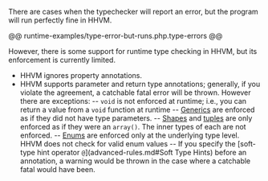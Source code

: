 There are cases when the typechecker will report an error, but the program will run perfectly fine in HHVM.

@@ runtime-examples/type-error-but-runs.php.type-errors @@

However, there is some support for runtime type checking in HHVM, but its enforcement is currently limited. 

- HHVM ignores property annotations.
- HHVM supports parameter and return type annotations; generally, if you violate the agreement, a catchable fatal error will be thrown. However there are exceptions:
-- `void` is not enforced at runtime; i.e., you can return a value from a `void` function at runtime
-- [Generics](../generics/intro.md) are enforced as if they did not have type parameters.
-- [Shapes](../shapes/intro.md) and [tuples](type-system.md#tuples) are only enforced as if they were an `array()`. The inner types of each are not enforced.
-- [Enums](../enums/intro.md) are enforced only at the underlying type level. HHVM does not check for valid enum values
-- If you specify the [soft-type hint operator `@`](advanced-rules.md#Soft Type Hints) before an annotation, a warning would be thrown in the case where a catchable fatal would have been.
